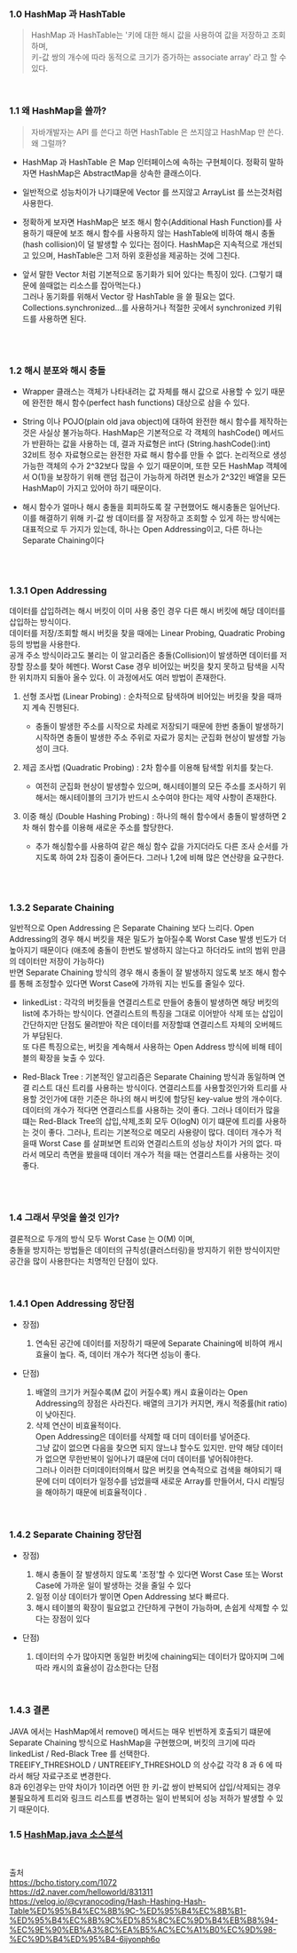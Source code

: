### 1.0 HashMap 과 HashTable
> HashMap 과 HashTable는 '키에 대한 해시 값을 사용하여 값을 저장하고 조회하며,  
> 키-값 쌍의 개수에 따라 동적으로 크기가 증가하는 associate array' 라고 할 수 있다.

<br>

### 1.1 왜 HashMap을 쓸까?
> 자바개발자는 API 를 쓴다고 하면 HashTable 은 쓰지않고 HashMap 만 쓴다. 왜 그럴까?

 * HashMap 과 HashTable 은 Map 인터페이스에 속하는 구현체이다. 정확히 말하자면 HashMap은 AbstractMap을 상속한 클래스이다.
 
 * 일반적으로 성능차이가 나기떄문에 Vector 를 쓰지않고 ArrayList 를 쓰는것처럼 사용한다.  
 
 * 정확하게 보자면 HashMap은 보조 해시 함수(Additional Hash Function)를 사용하기 때문에 보조 해시 함수를 사용하지 않는 HashTable에 비하여 해시 충돌(hash collision)이 덜 발생할 수 있다는 점이다.
  HashMap은 지속적으로 개선되고 있으며, HashTable은 그저 하위 호환성을 제공하는 것에 그친다.
    
 * 앞서 말한 Vector 처럼 기본적으로 동기화가 되어 있다는 특징이 있다. (그렇기 떄문에 쓸때없는 리소스를 잡아먹는다.)    
 그러나 동기화를 위해서 Vector 랑 HashTable 을 쓸 필요는 없다. Collections.synchronized...를 사용하거나 적절한 곳에서 synchronized 키워드를 사용하면 된다.

<br><br>

### 1.2 해시 분포와 해시 충돌
* Wrapper 클래스는 객체가 나타내려는 값 자체를 해시 값으로 사용할 수 있기 때문에 완전한 해시 함수(perfect hash functions) 대상으로 삼을 수 있다.  
* String 이나 POJO(plain old java object)에 대하여 완전한 해시 함수를 제작하는 것은 사실상 불가능하다.
HashMap은 기본적으로 각 객체의 hashCode() 메서드가 반환하는 값을 사용하는 데, 결과 자료형은 int다 (String.hashCode():int)  
32비트 정수 자료형으로는 완전한 자료 해시 함수를 만들 수 없다. 논리적으로 생성 가능한 객체의 수가 2^32보다 많을 수 있기 때문이며, 
또한 모든 HashMap 객체에서 O(1)을 보장하기 위해 랜덤 접근이 가능하게 하려면 원소가 2^32인 배열을 모든 HashMap이 가지고 있어야 하기 때문이다.

* 해시 함수가 얼마나 해시 충돌을 회피하도록 잘 구현했어도 해시충돌은 일어난다. 이를 해결하기 위해 키-값 쌍 데이터를 잘 저장하고 조회할 수 있게 하는 방식에는 대표적으로 두 가지가 있는데, 
하나는 Open Addressing이고, 다른 하나는 Separate Chaining이다
 
 
<br><br>


### 1.3.1 Open Addressing
데이터를 삽입하려는 해시 버킷이 이미 사용 중인 경우 다른 해시 버킷에 해당 데이터를 삽입하는 방식이다.  
데이터를 저장/조회할 해시 버킷을 찾을 때에는 Linear Probing, Quadratic Probing 등의 방법을 사용한다.  
공개 주소 방식이라고도 불리는 이 알고리즘은 충돌(Collision)이 발생하면 데이터를 저장할 장소를 찾아 헤멘다. 
Worst Case 경우 비어있는 버킷을 찾지 못하고 탐색을 시작한 위치까지 되돌아 올수 있다. 이 과정에서도 여러 방법이 존재한다.

1. 선형 조사법 (Linear Probing) : 순차적으로 탐색하며 비어있는 버킷을 찾을 때까지 계속 진행된다.
	- 충돌이 발생한 주소를 시작으로 차례로 저장되기 때문에 한번 충돌이 발생하기 시작하면 충돌이 발생한 주소 주위로 자료가 뭉치는 군집화 현상이 발생할 가능성이 크다.
	
	
2. 제곱 조사법 (Quadratic Probing) : 2차 함수를 이용해 탐색할 위치를 찾는다.
	- 여전히 군집화 현상이 발생할수 있으며, 해시테이블의 모든 주소를 조사하기 위해서는 해시테이블의 크기가 반드시 소수여야 한다는 제약 사항이 존재한다.
	
	
3. 이중 해싱 (Double Hashing Probing) : 하나의 해쉬 함수에서 충돌이 발생하면 2차 해쉬 함수를 이용해 새로운 주소를 할당한다.
	- 추가 해싱함수를 사용하여 같은 해싱 함수 값을 가지더라도 다른 조사 순서를 가지도록 하여 2차 집중이 줄어든다. 그러나 1,2에 비해 많은 연산량을 요구한다.

<br><br>

### 1.3.2 Separate Chaining
일반적으로 Open Addressing 은 Separate Chaining 보다 느리다. 
Open Addressing의 경우 해시 버킷을 채운 밀도가 높아질수록 Worst Case 발생 빈도가 더 높아지기 때문이다 (애초에 충돌이 한번도 발생하지 않는다고 하더라도 int의 범위 만큼의 데이터만 저장이 가능하다)  
반면 Separate Chaining 방식의 경우 해시 충돌이 잘 발생하지 않도록 보조 해시 함수를 통해 조정할수 있다면 Worst Case에 가까워 지는 빈도를 줄일수 있다.  


* linkedList : 각각의 버킷들을 연결리스트로 만들어 충돌이 발생하면 해당 버킷의 list에 추가하는 방식이다.
연결리스트의 특징을 그대로 이어받아 삭제 또는 삽입이 간단하지만 단점도 물려받아 작은 데이터를 저장할떄 연결리스트 자체의 오버헤드가 부담된다.   
또 다른 특징으로는, 버킷을 계속해서 사용하는 Open Address 방식에 비해 테이블의 확장을 늦출 수 있다.

* Red-Black Tree : 기본적인 알고리즘은 Separate Chaining 방식과 동일하며 연결 리스트 대신 트리를 사용하는 방식이다. 
연결리스트를 사용할것인가와 트리를 사용할 것인가에 대한 기준은 하나의 해시 버킷에 할당된 key-value 쌍의 개수이다. 데이터의 개수가 적다면 연결리스트를 사용하는 것이 좋다. 
그러나 데이터가 많을 떄는 Red-Black Tree의 삽입,삭제,조회 모두 O(logN) 이기 떄문에 트리를 사용하는 것이 좋다. 그러나, 트리는 기본적으로 메모리 사용량이 많다. 
데이터 개수가 적을때 Worst Case 를 살펴보면 트리와 연결리스트의 성능상 차이가 거의 없다. 따라서 메모리 측면을 봤을때 데이터 개수가 적을 때는 연결리스트를 사용하는 것이 좋다. 

<br><br>

### 1.4 그래서 무엇을 쓸것 인가?
결론적으로 두개의 방식 모두 Worst Case 는 O(M) 이며,  
충돌을 방지하는 방법들은 데이터의 규칙성(클러스터링)을 방지하기 위한 방식이지만 공간을 많이 사용한다는 치명적인 단점이 있다. 

<br>

### 1.4.1 Open Addressing  장단점
* 장점)  
    1. 연속된 공간에 데이터를 저장하기 때문에 Separate Chaining에 비하여 캐시 효율이 높다. 즉, 데이터 개수가 적다면 성능이 좋다.
    
* 단점)   
    1. 배열의 크기가 커질수록(M 값이 커질수록) 캐시 효율이라는 Open Addressing의 장점은 사라진다. 배열의 크기가 커지면, 캐시 적중률(hit ratio)이 낮아진다.
    2. 삭제 연산이 비효율적이다.  
        Open Addressing은 데이터를 삭제할 때 더미 데이터를 넣어준다.  
        그냥 값이 없으면 다음을 찾으면 되지 않느냐 할수도 있지만. 만약 해당 데이터가 없으면 무한반복이 일어나기 떄문에 더미 데이터를 넣어줘야한다.  
        그러나 이러한 더미데이터의해서 많은 버킷을 연속적으로 검색을 해야되기 때문에 더미 데이터가 일정수를 넘었을때 새로운 Array를 만들어서, 다시 리빌딩을 해야하기 때문에 비효율적이다  .

<br> 
 
### 1.4.2 Separate Chaining 장단점
* 장점)
    1. 해시 충돌이 잘 발생하지 않도록 '조정'할 수 있다면 Worst Case 또는 Worst Case에 가까운 일이 발생하는 것을 줄일 수 있다  
    2. 일정 이상 데이터가 쌓이면 Open Addressing 보다 빠르다.
    3. 해시 테이블의 확장이 필요없고 간단하게 구현이 가능하며, 손쉽게 삭제할 수 있다는 장점이 있다
       

* 단점)   
    1. 데이터의 수가 많아지면 동일한 버킷에 chaining되는 데이터가 많아지며 그에 따라 캐시의 효율성이 감소한다는 단점

<br> 

### 1.4.3 결론
JAVA 에서는 HashMap에서 remove() 메서드는 매우 빈번하게 호출되기 떄문에  
Separate Chaining 방식으로 HashMap을 구현했으며, 버킷의 크기에 따라 linkedList / Red-Black Tree 를 선택한다.    
TREEIFY_THRESHOLD / UNTREEIFY_THRESHOLD 의 상수값 각각 8 과 6 에 따라서 해당 자료구조로 변경한다.  
8과 6인경우는 만약 차이가 1이라면 어떤 한 키-값 쌍이 반복되어 삽입/삭제되는 경우 불필요하게 트리와 링크드 리스트를 변경하는 일이 반복되어 성능 저하가 발생할 수 있기 때문이다.


### 1.5 [HashMap.java 소스분석]



<br>

출처  
https://bcho.tistory.com/1072  
https://d2.naver.com/helloworld/831311  
https://velog.io/@cyranocoding/Hash-Hashing-Hash-Table%ED%95%B4%EC%8B%9C-%ED%95%B4%EC%8B%B1-%ED%95%B4%EC%8B%9C%ED%85%8C%EC%9D%B4%EB%B8%94-%EC%9E%90%EB%A3%8C%EA%B5%AC%EC%A1%B0%EC%9D%98-%EC%9D%B4%ED%95%B4-6ijyonph6o

[HashMap.java 소스분석]:https://github.com/ryunian/Study/blob/master/java/HashMap/method.md#hashmapjava-%EC%86%8C%EC%8A%A4-%ED%8C%8C%ED%95%B4%EC%B9%98%EA%B8%B0
